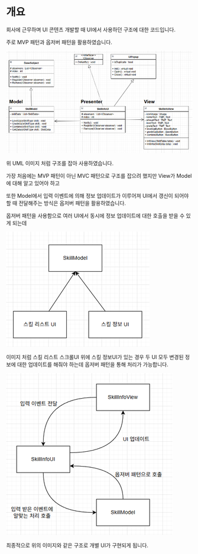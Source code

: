 # 개요

회사에 근무하며 UI 콘텐츠 개발할 때 UI에서 사용하던 구조에 대한 코드입니다.

주로 MVP 패턴과 옵저버 패턴을 활용하였습니다.

![UML 이미지](https://github.com/ladius3565/Portfolio/blob/main/%EB%94%94%EC%9E%90%EC%9D%B8%20%ED%8C%A8%ED%84%B4%20%ED%99%9C%EC%9A%A9/Image/DesignPattern_UML.png)

위 UML 이미지 처럼 구조를 잡아 사용하였습니다.

가장 처음에는 MVP 패턴이 아닌 MVC 패턴으로 구조를 잡으려 했지만 View가 Model에 대해 알고 있어야 하고 

또한 Model에서 입력 이벤트에 의해 정보 업데이트가 이루어져 UI에서 갱신이 되어야 할 때 전달해주는 방식은 옵저버 패턴을 활용하였습니다.

옵저버 패턴을 사용함으로 여러 UI에서 동시에 정보 업데이트에 대한 호출을 받을 수 있게 되는데 

![Observer 예시](https://github.com/ladius3565/Portfolio/blob/main/%EB%94%94%EC%9E%90%EC%9D%B8%20%ED%8C%A8%ED%84%B4%20%ED%99%9C%EC%9A%A9/Image/ObserverPattern_EX.png)

이미지 처럼 스킬 리스트 스크롤UI 위에 스킬 정보UI가 있는 경우 두 UI 모두 변경된 정보에 대한 업데이트를 해줘야 하는데 옵저버 패턴을 통해 처리가 가능합니다.


![MVP 예시](https://github.com/ladius3565/Portfolio/blob/main/%EB%94%94%EC%9E%90%EC%9D%B8%20%ED%8C%A8%ED%84%B4%20%ED%99%9C%EC%9A%A9/Image/MVPPattern_EX.png)

최종적으로 위의 이미지와 같은 구조로 개별 UI가 구현되게 됩니다.
